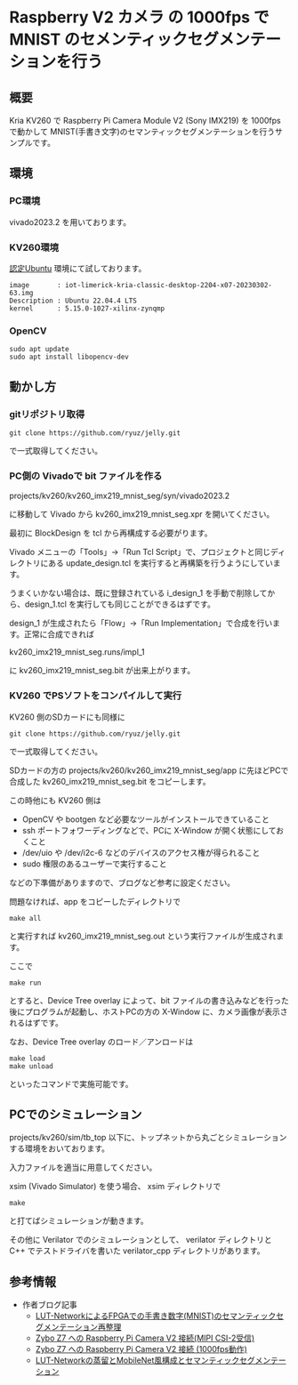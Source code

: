 # Raspberry V2 カメラ の 1000fps で MNIST のセメンティックセグメンテーションを行う

## 概要

Kria KV260 で Raspberry Pi Camera Module V2 (Sony IMX219) を 1000fps で動かして MNIST(手書き文字)のセマンティックセグメンテーションを行うサンプルです。


## 環境

### PC環境

vivado2023.2 を用いております。


### KV260環境

[認定Ubuntu](https://japan.xilinx.com/products/design-tools/embedded-software/ubuntu.html) 環境にて試しております。

```
image       : iot-limerick-kria-classic-desktop-2204-x07-20230302-63.img
Description : Ubuntu 22.04.4 LTS
kernel      : 5.15.0-1027-xilinx-zynqmp
```

### OpenCV

```
sudo apt update
sudo apt install libopencv-dev
```


## 動かし方

### gitリポジトリ取得

```
git clone https://github.com/ryuz/jelly.git
```

で一式取得してください。


### PC側の Vivadoで bit ファイルを作る

projects/kv260/kv260_imx219_mnist_seg/syn/vivado2023.2

に移動して Vivado から kv260_imx219_mnist_seg.xpr を開いてください。

最初に BlockDesign を tcl から再構成する必要がります。

Vivado メニューの「Tools」→「Run Tcl Script」で、プロジェクトと同じディレクトリにある update_design.tcl を実行すると再構築を行うようにしています。

うまくいかない場合は、既に登録されている i_design_1 を手動で削除してから、design_1.tcl を実行しても同じことができるはずです。


design_1 が生成されたら「Flow」→「Run Implementation」で合成を行います。正常に合成できれば

kv260_imx219_mnist_seg.runs/impl_1

に kv260_imx219_mnist_seg.bit が出来上がります。


### KV260 でPSソフトをコンパイルして実行

KV260 側のSDカードにも同様に

```
git clone https://github.com/ryuz/jelly.git
```

で一式取得してください。

SDカードの方の projects/kv260/kv260_imx219_mnist_seg/app に先ほどPCで合成した kv260_imx219_mnist_seg.bit をコピーします。

この時他にも KV260 側は

- OpenCV や bootgen など必要なツールがインストールできていること
- ssh ポートフォワーディングなどで、PCに X-Window が開く状態にしておくこと
- /dev/uio や /dev/i2c-6 などのデバイスのアクセス権が得られること
- sudo 権限のあるユーザーで実行すること

などの下準備がありますので、ブログなど参考に設定ください。

問題なければ、app をコピーしたディレクトリで

```
make all
```

と実行すれば kv260_imx219_mnist_seg.out という実行ファイルが生成されます。

ここで

```
make run
```

とすると、Device Tree overlay によって、bit ファイルの書き込みなどを行った後にプログラムが起動し、ホストPCの方の X-Window に、カメラ画像が表示されるはずです。

なお、Device Tree overlay のロード／アンロードは

```
make load
make unload
```

といったコマンドで実施可能です。


## PCでのシミュレーション

projects/kv260/sim/tb_top 以下に、トップネットから丸ごとシミュレーションする環境をおいております。

入力ファイルを適当に用意してください。

xsim (Vivado Simulator) を使う場合、 xsim ディレクトリで

```
make
```

と打てばシミュレーションが動きます。

その他に Verilator でのシミュレーションとして、 verilator ディレクトリと C++ でテストドライバを書いた verilator_cpp ディレクトリがあります。



## 参考情報

- 作者ブログ記事
    - [LUT-NetworkによるFPGAでの手書き数字(MNIST)のセマンティックセグメンテーション再整理](https://blog.rtc-lab.com/entry/2021/07/10/101220)
    - [Zybo Z7 への Raspberry Pi Camera V2 接続(MIPI CSI-2受信)](http://ryuz.txt-nifty.com/blog/2018/04/zybo-z7-raspber.html)
    - [Zybo Z7 への Raspberry Pi Camera V2 接続 (1000fps動作)](http://ryuz.txt-nifty.com/blog/2018/05/zybo-z7-raspber.html)
    - [LUT-Networkの蒸留とMobileNet風構成とセマンティックセグメンテーション](http://ryuz.txt-nifty.com/blog/2020/03/post-ac5a40.html)
